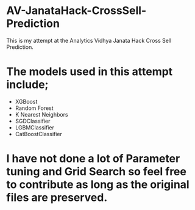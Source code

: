 # AV-JanataHack-CrossSell-Prediction
This is my attempt at the Analytics Vidhya Janata Hack Cross Sell Prediction. 

# The models used in this attempt include;

- XGBoost
- Random Forest
- K Nearest Neighbors
- SGDClassifier
- LGBMClassifier
- CatBoostClassifier

# I have not done a lot of Parameter tuning and Grid Search so feel free to contribute as long as the original files are preserved. 

